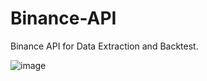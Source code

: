 # Binance-API
Binance API for Data Extraction and Backtest.

![image](https://user-images.githubusercontent.com/70763447/185762467-446616da-88f2-4ec5-899d-aa50df093b9c.png)
